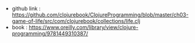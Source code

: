 - github link : https://github.com/clojurebook/ClojureProgramming/blob/master/ch03-game-of-life/src/com/clojurebook/collections/life.clj
- book : https://www.oreilly.com/library/view/clojure-programming/9781449310387/
